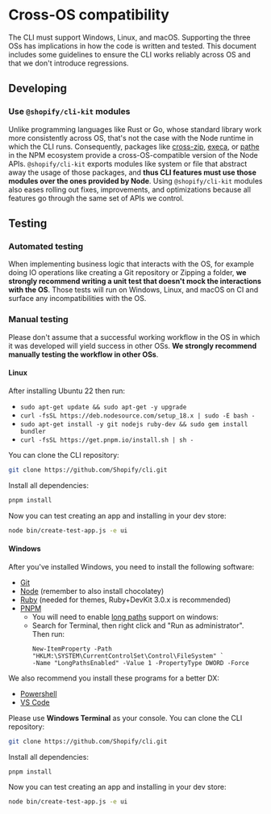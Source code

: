 # Cross-OS compatibility

The CLI must support Windows, Linux, and macOS.
Supporting the three OSs has implications in how the code is written and tested. This document includes some guidelines to ensure the CLI works reliably across OS and that we don't introduce regressions.

## Developing

### Use `@shopify/cli-kit` modules

Unlike programming languages like Rust or Go, whose standard library work more consistently across OS, that's not the case with the Node runtime in which the CLI runs. Consequently, packages like [cross-zip](https://www.npmjs.com/package/cross-zip), [execa](https://www.npmjs.com/package/execa), or [pathe](https://www.npmjs.com/package/pathe) in the NPM ecosystem provide a cross-OS-compatible version of the Node APIs. `@shopify/cli-kit` exports modules like system or file that abstract away the usage of those packages, and **thus CLI features must use those modules over the ones provided by Node**. Using `@shopify/cli-kit` modules also eases rolling out fixes, improvements, and optimizations because all features go through the same set of APIs we control.

## Testing

### Automated testing

When implementing business logic that interacts with the OS, for example doing IO operations like creating a Git repository or Zipping a folder, **we strongly recommend writing a unit test that doesn't mock the interactions with the OS**. Those tests will run on Windows, Linux, and macOS on CI and surface any incompatibilities with the OS.


### Manual testing

Please don't assume that a successful working workflow in the OS in which it was developed will yield success in other OSs. **We strongly recommend manually testing the workflow in other OSs**.

#### Linux

After installing Ubuntu 22 then run:

- `sudo apt-get update && sudo apt-get -y upgrade`
- `curl -fsSL https://deb.nodesource.com/setup_18.x | sudo -E bash -`
- `sudo apt-get install -y git nodejs ruby-dev && sudo gem install bundler`
- `curl -fsSL https://get.pnpm.io/install.sh | sh -`

You can clone the CLI repository:

```bash
git clone https://github.com/Shopify/cli.git
```

Install all dependencies:

```bash
pnpm install
```

Now you can test creating an app and installing in your dev store:

```bash
node bin/create-test-app.js -e ui
```

#### Windows

After you've installed Windows, you need to install the following software:

- [Git](https://git-scm.com/download/win)
- [Node](https://nodejs.org/en/download/) (remember to also install chocolatey)
- [Ruby](https://rubyinstaller.org/downloads/) (needed for themes, Ruby+DevKit 3.0.x is recommended)
- [PNPM](https://pnpm.io/installation)
  - You will need to enable [long paths](https://learn.microsoft.com/en-us/windows/win32/fileio/maximum-file-path-limitation?tabs=powershell) support on windows:
  - Search for Terminal, then right click and "Run as administrator". Then run:
    ```
    New-ItemProperty -Path "HKLM:\SYSTEM\CurrentControlSet\Control\FileSystem" `
    -Name "LongPathsEnabled" -Value 1 -PropertyType DWORD -Force
    ```

We also recommend you install these programs for a better DX:
- [Powershell](https://learn.microsoft.com/en-us/powershell/scripting/install/installing-powershell-on-windows)
- [VS Code](https://code.visualstudio.com/download)

Please use **Windows Terminal** as your console. You can clone the CLI repository:

```bash
git clone https://github.com/Shopify/cli.git
```

Install all dependencies:

```bash
pnpm install
```

Now you can test creating an app and installing in your dev store:

```bash
node bin/create-test-app.js -e ui
```
